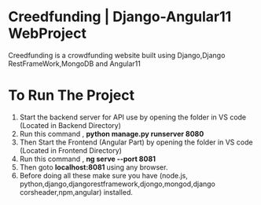 # Creedfunding | Django-Angular11 WebProject
 Creedfunding is a crowdfunding website built using Django,Django RestFrameWork,MongoDB and Angular11
 
 # To Run The Project
 1. Start the backend server for API use by opening the folder in VS code (Located in Backend Directory)
 2. Run this command , <b> python manage.py runserver 8080 </b>
 3. Then Start the Frontend (Angular Part)  by opening the folder in VS code (Located in Frontend Directory)
 4. Run this command , <b> ng serve --port 8081 </b>
 5. Then goto <b> localhost:8081 </b> using any browser.
 6. Before doing all these make sure you have (node.js, python,django,djangorestframework,djongo,mongod,django corsheader,npm,angular) installed.

